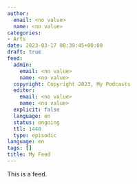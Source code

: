 ```yaml
---
author:
  email: <no value>
  name: <no value>
categories:
- Arts
date: 2023-03-17 08:39:45+00:00
draft: true
feed:
  admin:
    email: <no value>
    name: <no value>
  copyright: Copyright 2023, My Podcasts
  editor:
    email: <no value>
    name: <no value>
  explicit: false
  language: en
  status: ongoing
  ttl: 1440
  type: episodic
language: en
tags: []
title: My Feed
---
```


This is a feed.